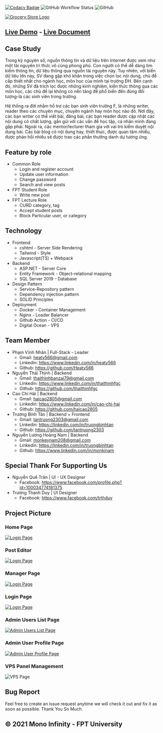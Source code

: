 [![Codacy Badge](https://app.codacy.com/project/badge/Grade/b4c241c9f6ac409cb56ebab6a2ca026e)](https://www.codacy.com/gh/MonoInfinity/fpt-blog/dashboard?utm_source=github.com&utm_medium=referral&utm_content=MonoInfinity/fpt-blog&utm_campaign=Badge_Grade)
![GitHub Workflow Status](https://img.shields.io/github/workflow/status/MonoInfinity/fpt-blog/auto-build-deploy)
![GitHub](https://img.shields.io/github/license/MonoInfinity/fpt-blog)

[![Grocery Store Logo](doc/logo.svg)](https://fptblog.vinhnhan.com)

## [Live Demo](https://fptblog.vinhnhan.com) - [Live Document](https://heaty566.github.io/fpt-blog-doc/document.pdf)

## Case Study

Trong kỷ nguyên số, nguồn thông tin và dữ liệu trên Internet được xem như một tài nguyên tri thức vô cùng phong phú. Con người có thể dễ dàng tìm kiếm thông tin,
dữ liệu thông qua nguồn tài nguyên này. Tuy nhiên, với biển dữ liệu lớn này, SV đang gặp khó khăn trong việc chọn lọc nội dung, chủ đề cấp thiết nhất cho ngành học,
môn học của mình tại trường ĐH. Bên cạnh đó, những SV đã trích lọc được những kinh nghiệm, kiến thức thông qua các môn học,
các chủ đề lại không có nền tảng để phổ biến đến đúng đối tượng-là các sinh viên trong trường.

Hệ thống ra đời nhằm hỗ trợ các bạn sinh viên trường F, là những writer, reader theo các chuyên mục, chuyên ngành hay môn học nào đó.
Nơi đây, các bạn writer có thể viết bài, đăng bài; các bạn reader được cập nhật các nội dung có chất lượng, gần gũi với các vấn đề học tập,
cá nhân mình đang gặp phải. Ngoài ra, các mentor/lecturer tham gia với vai trò kiểm duyệt nội dung bài. Các bài blog có nội dung hay,
thiết thực, được quan tâm nhiều, được phản hồi nhiều sẽ được trao các phần thưởng danh dự tương ứng.

## Feature by role

- Common Role
     - Login and register account
     - Update user information
     - Change password
     - Search and view posts
- FPT Student Role
     - Write new post
- FPT Lecture Role
     - CURD category, tag
     - Accept student posts
     - Block Particular user, or category

## Technology

- Frontend
     - cshtml - Server Side Rendering
     - Tailwind - Style
     - Javascript(TS) + Webpack
- Backend
     - ASP.NET - Server Core
     - Entity Framework - Object–relational mapping
     - SQL Server 2019 - Database
- Design Pattern
     - Service-Repository pattern
     - Dependency injection pattern
     - SOLID Principles
- Deployment
     - Docker - Container Management
     - Nginx - Loader Balancer
     - Github Action - CI/CD
     - Digital Ocean - VPS

## Team Member

- Phạm Vĩnh Nhân | Full-Stack - Leader
     - Gmail: heaty566@gmail.com
     - Linkedin: https://www.linkedin.com/in/heaty566
     - Github: https://github.com/Heaty566
- Nguyễn Thái Thịnh | Backend
     - Gmail: thaithinhbanzai79@gmail.com
     - Linkedin: https://www.linkedin.com/in/thaithinhfgc
     - Github: https://github.com/thaithinhfgc
- Cao Chí Hải | Backend
     - Gmail: haicao2805@gmail.com
     - Linkedin: https://www.linkedin.com/in/cao-chi-hai
     - Github: https://github.com/haicao2805
- Trương Bỉnh Tân | Backend + Frontend
     - Gmail: tantruong2303@gmail.com
     - Linkedin: https://linkedin.com/in/truongbinhtan
     - Github: https://github.com/tantruong2303
- Nguyễn Lương Hoàng Nam | Backend
     - Gmail: monkeynam208@gmail.com
     - Linkedin: https://linkedin.com/in/truongbinhtan
     - Github: https://www.linkedin.com/in/monkinam

## Special Thank For Supporting Us

- Nguyễn Quế Trân | UI - UX Designer
     - Facebook: https://www.facebook.com/profile.php?id=100034774181375
- Trương Thanh Duy | UI Designer
     - Facebook: https://www.facebook.com/trthduy

## Project Picture

### Home Page

[![Login Page](doc/home.jpg)](https://fptblog.vinhnhan.com/auth/login)

### Post Editor

[![Login Page](doc/editor.jpg)](https://fptblog.vinhnhan.com/auth/login)

### Manager Page

[![Login Page](doc/manager.jpg)](https://fptblog.vinhnhan.com/auth/login)

### Login Page

[![Login Page](doc/login-page.jpg)](https://fptblog.vinhnhan.com/auth/login)

### Admin Users List Page

[![Admin Users List Page](doc/admin-user-list.png)](https://fptblog.vinhnhan.com/admin/user/list)

### Admin User Profile Page

[![Admin User Profile Page](doc/admin-profile.png)](https://fptblog.vinhnhan.com/admin/user/profile)

### VPS Panel Management

![VPS Page](doc/vps.jpg)

## Bug Report

Feel free to create an issue request anytime we will check it out and fix it as soon as possible. Thank You So Much.

## © 2021 Mono Infinity - FPT University
